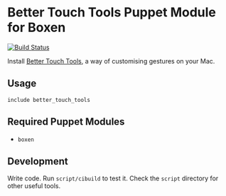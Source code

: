 # Better Touch Tools Puppet Module for Boxen

[![Build Status](https://travis-ci.org/boxen/puppet-better_touch_tools.png?branch=master)](https://travis-ci.org/boxen/puppet-better_touch_tools)

Install [Better Touch Tools](http://www.boastr.de/), a way of customising gestures on your Mac.

## Usage

```puppet
include better_touch_tools
```

## Required Puppet Modules

* `boxen`

## Development

Write code. Run `script/cibuild` to test it. Check the `script` directory for other useful tools.
